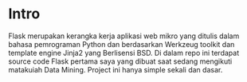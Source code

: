 # Intro
Flask merupakan kerangka kerja aplikasi web mikro yang ditulis dalam bahasa pemrograman Python dan berdasarkan Werkzeug toolkit dan template engine Jinja2 yang Berlisensi BSD. Di dalam repo ini terdapat source code Flask pertama saya yang dibuat saat sedang mengikuti matakuiah Data Mining. Project ini hanya simple sekali dan dasar.
